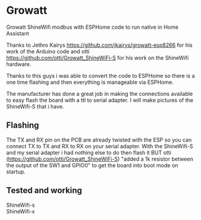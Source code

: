# Growatt
Growatt ShineWifi modbus with ESPHome code to run native in Home Assistant

Thanks to Jethro Kairys https://github.com/jkairys/growatt-esp8266 for his work of the Arduino code and otti https://github.com/otti/Growatt_ShineWiFi-S for his work on the ShineWifi hardware.

Thanks to this guys i was able to convert the code to ESPHome so there is a one time flashing and then everything is manageable via ESPHome.

The manufacturer has done a great job in making the connections available to easy flash the board with a ttl to serial adapter. I will make pictures of the ShineWifi-S that i have.

## Flashing

The TX and RX pin on the PCB are already twisted with the ESP so you can connect TX to TX and RX to RX on your serial adapter. With the ShineWifi-S and my serial adapter i had nothing else to do then flash it BUT otti (https://github.com/otti/Growatt_ShineWiFi-S) "added a 1k resistor between the output of the SW1 and GPIO0" to get the board into boot mode on startup.

## Tested and working

ShineWifi-s <br>
ShineWifi-x
